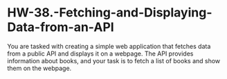 # HW-38.-Fetching-and-Displaying-Data-from-an-API
You are tasked with creating a simple web application that fetches data from a public API and displays it on a webpage. The API provides information about books, and your task is to fetch a list of books and show them on the webpage.
